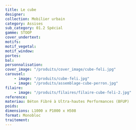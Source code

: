 ```yaml
---
title: Le cube
designer:
collection: Mobilier urbain
category: Assises
sub_category: 01.2 Spécial
gamme: STOOP
cover_undertext:
motifs:
motif_vegetal:
motif_window:
portes:
bal:
personnalisation:
cover_image: "/produits/cover_image/cube-feli.jpg"
carousel:
    - image: "/produits/cube-feli.jpg"
    - image: "/produits/assemblage-cube-perron.jpg"
filaire:
    - image: "/produits/filaires/filaire-cube-feli-2.jpg"
reference:
materiau: Béton Fibré à Ultra-hautes Performances (BFUP)
poids:
dimensions: L1000 x P1000 x H508
format: Monobloc
traitement:
---
```

